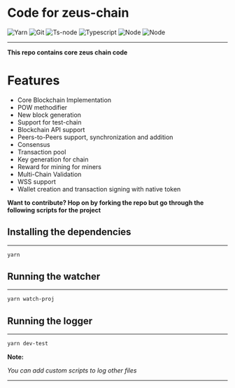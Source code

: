 # Code for zeus-chain

![Yarn](https://img.shields.io/badge/-Yarn-333333?style=for-the-badge&logo=yarn&logoColor=61dbfb)
![Git](https://img.shields.io/badge/-Git-333333?style=for-the-badge&logo=git&logoColor=61dbfb)
![Ts-node](https://img.shields.io/badge/-Tsnode-333333?style=for-the-badge&logo=ts-node&logoColor=61dbfb)
![Typescript](https://img.shields.io/badge/-Typescript-333333?style=for-the-badge&logo=typescript&logoColor=61dbfb)
![Node](https://img.shields.io/badge/-Node.JS-333333?style=for-the-badge&logo=node.js&logoColor=61dbfb)
![Node](https://img.shields.io/badge/-Nodemon-333333?style=for-the-badge&logo=nodemon&logoColor=61dbfb)

---

**This repo contains core zeus chain code**

# Features

- Core Blockchain Implementation
- POW methodifier
- New block generation
- Support for test-chain
- Blockchain API support
- Peers-to-Peers support, synchronization and addition
- Consensus
- Transaction pool
- Key generation for chain
- Reward for mining for miners
- Multi-Chain Validation
- WSS support
- Wallet creation and transaction signing with native token

**Want to contribute? Hop on by forking the repo but go through the following scripts for the project**

## **Installing the dependencies**

---

```bash
yarn
```

## **Running the watcher**

---

```bash
yarn watch-proj
```

## **Running the logger**

---

```bash
yarn dev-test
```

**Note:**

_You can add custom scripts to log other files_

---
